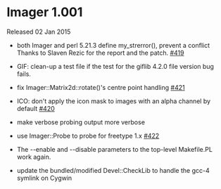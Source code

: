 # Imager 1.001

Released 02 Jan 2015

- both Imager and perl 5.21.3 define my_strerror(), prevent a conflict Thanks to Slaven Rezic for the report and the patch. [#419](https://github.com/tonycoz/imager/issues/419)

- GIF: clean-up a test file if the test for the giflib 4.2.0 file version bug fails.

- fix Imager::Matrix2d::rotate()'s centre point handling [#421](https://github.com/tonycoz/imager/issues/421)

- ICO: don't apply the icon mask to images with an alpha channel by default [#420](https://github.com/tonycoz/imager/issues/420)

- make verbose probing output more verbose

- use Imager::Probe to probe for freetype 1.x [#422](https://github.com/tonycoz/imager/issues/422)

- The --enable and --disable parameters to the top-level Makefile.PL work again.

- update the bundled/modified Devel::CheckLib to handle the gcc-4 symlink on Cygwin